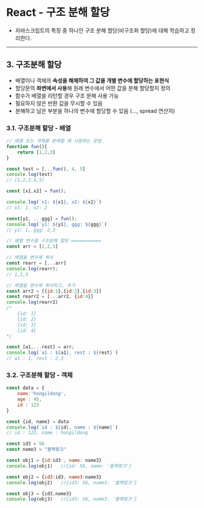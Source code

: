 # React - 구조 분해 할당 
- 자바스크립트의 특징 중 하나인 구조 분해 할당(비구조화 할당)에 대해 학습하고 정리한다.

---

## 3. 구조분해 할당

- 배열이나 객체의 **속성을 해체하여 그 값을 개별 변수에 할당하는 표현식**
- 할당문의 **좌변에서 사용**해 원래 변수에서 어떤 값을 분해 할당할지 정의
- 함수가 배열을 리턴할 경우 구조 분해 사용 가능
- 필요하지 않은 반환 값을 무시할 수 있음
- 분해하고 남은 부분을 하나의 변수에 할당할 수 있음 
(…, spread 연산자)

### 3.1. 구조분해 할당 - 배열

```jsx
// 배열 또는 객체를 분해할 때 사용하는 문법
function fun(){
    return [1,2,3]
}

const test = [...fun(), 4, 5]
console.log(test)
// [1,2,3,4,5]

const [x1,x2] = fun();

console.log(`x1: ${x1}, x2: ${x2}`)
// x1: 1, x2: 2

const[y1, ...ggg] = fun();
console.log(`y1: ${y1}, ggg: ${ggg}`)
// y1: 1, ggg: 2,3

// 배열 변수를 구조분해 할당 ===========
const arr = [1,2,3]

// 배열을 변수에 복사
const rearr = [...arr]
console.log(rearr);
// 1,2,3

// 배열을 변수에 복사하고, 추가
const arr2 = [{id:1},{id:2},{id:3}]
const rearr2 = [...arr2, {id:4}]
console.log(rearr2)
/*
    {id: 1}
    {id: 2}
    {id: 3}
    {id: 4}
*/

const [a1,...rest] = arr;
console.log(`a1 : ${a1}, rest : ${rest}`)
// a1 : 1, rest : 2,3
```

### 3.2. 구조분해 할당 - 객체

```jsx
const data = {
    name:'hongildong',
    age : 45,
    id : 123
}

const {id, name} = data
console.log(`id : ${id}, name : ${name}`)
// id : 123, name : hongildong

const id3 = 56
const name3 = "블랙핑크"

const obj1 = {id:id3 , name: name3}
console.log(obj1)   //{id: 56, name: '블랙핑크'}

const obj2 = {id3:id3, name3:name3}
console.log(obj2)   //{id3: 56, name3: '블랙핑크'}

const obj3 = {id3,name3}
console.log(obj3)   //{id3: 56, name3: '블랙핑크'}
```
